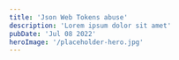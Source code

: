 ```yaml
---
title: 'Json Web Tokens abuse'
description: 'Lorem ipsum dolor sit amet'
pubDate: 'Jul 08 2022'
heroImage: '/placeholder-hero.jpg'
---
```


